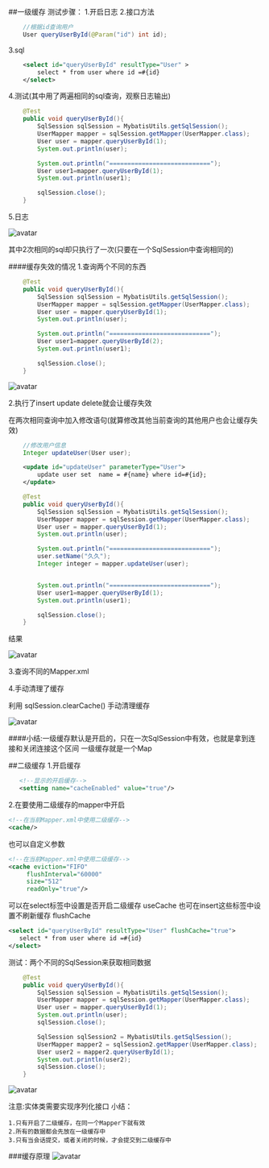 ##一级缓存
测试步骤：
1.开启日志
2.接口方法
```java
    //根据id查询用户
    User queryUserById(@Param("id") int id);
```
3.sql
```xml
    <select id="queryUserById" resultType="User" >
        select * from user where id =#{id}
    </select>
```
4.测试(其中用了两遍相同的sql查询，观察日志输出)
```java
    @Test
    public void queryUserById(){
        SqlSession sqlSession = MybatisUtils.getSqlSession();
        UserMapper mapper = sqlSession.getMapper(UserMapper.class);
        User user = mapper.queryUserById(1);
        System.out.println(user);

        System.out.println("============================");
        User user1=mapper.queryUserById(1);
        System.out.println(user1);

        sqlSession.close();
    }
```
5.日志

![avatar](https://github.com/2541864996/img/blob/master/img/2019-11-17-13-14.png?raw=true)

其中2次相同的sql却只执行了一次(只要在一个SqlSession中查询相同的)

####缓存失效的情况
1.查询两个不同的东西
```java
    @Test
    public void queryUserById(){
        SqlSession sqlSession = MybatisUtils.getSqlSession();
        UserMapper mapper = sqlSession.getMapper(UserMapper.class);
        User user = mapper.queryUserById(1);
        System.out.println(user);

        System.out.println("============================");
        User user1=mapper.queryUserById(2);
        System.out.println(user1);

        sqlSession.close();
    }
```

![avatar](https://github.com/2541864996/img/blob/master/img/2019-11-17-13-23.png?raw=true)

2.执行了insert update delete就会让缓存失效

在两次相同查询中加入修改语句(就算修改其他当前查询的其他用户也会让缓存失效)
```java
    //修改用户信息
    Integer updateUser(User user);
```
```xml
    <update id="updateUser" parameterType="User">
        update user set  name = #{name} where id=#{id};
    </update>
```
```java
    @Test
    public void queryUserById(){
        SqlSession sqlSession = MybatisUtils.getSqlSession();
        UserMapper mapper = sqlSession.getMapper(UserMapper.class);
        User user = mapper.queryUserById(1);
        System.out.println(user);

        System.out.println("============================");
        user.setName("久久");
        Integer integer = mapper.updateUser(user);


        System.out.println("============================");
        User user1=mapper.queryUserById(1);
        System.out.println(user1);

        sqlSession.close();
    }
```
结果

![avatar](https://github.com/2541864996/img/blob/master/img/2019-11-17-13-35.png?raw=true)

3.查询不同的Mapper.xml

4.手动清理了缓存

利用 sqlSession.clearCache() 手动清理缓存

![avatar](https://github.com/2541864996/img/blob/master/img/2019-11-17-13-43.png?raw=true)


####小结:一级缓存默认是开启的，只在一次SqlSession中有效，也就是拿到连接和关闭连接这个区间
一级缓存就是一个Map

##二级缓存
1.开启缓存
```xml
   <!--显示的开启缓存-->
   <setting name="cacheEnabled" value="true"/>
```
2.在要使用二级缓存的mapper中开启
```xml
<!--在当前Mapper.xml中使用二级缓存-->
<cache/>
```
也可以自定义参数
```xml
<!--在当前Mapper.xml中使用二级缓存-->
<cache eviction="FIFO"
     flushInterval="60000" 
     size="512"
     readOnly="true"/>
```
可以在select标签中设置是否开启二级缓存 useCache
也可在insert这些标签中设置不刷新缓存 flushCache 
```xml
<select id="queryUserById" resultType="User" flushCache="true">
   select * from user where id =#{id}
</select>
```
测试：两个不同的SqlSession来获取相同数据
```java
    @Test
    public void queryUserById(){
        SqlSession sqlSession = MybatisUtils.getSqlSession();
        UserMapper mapper = sqlSession.getMapper(UserMapper.class);
        User user = mapper.queryUserById(1);
        System.out.println(user);
        sqlSession.close();

        SqlSession sqlSession2 = MybatisUtils.getSqlSession();
        UserMapper mapper2 = sqlSession2.getMapper(UserMapper.class);
        User user2 = mapper2.queryUserById(1);
        System.out.println(user2);
        sqlSession.close();
    }
```
![avatar](https://github.com/2541864996/img/blob/master/img/2019-11-17-14-11.png?raw=true)

注意:实体类需要实现序列化接口
小结：

    1.只有开启了二级缓存，在同一个Mapper下就有效
    2.所有的数据都会先放在一级缓存中
    3.只有当会话提交，或者关闭的时候，才会提交到二级缓存中
   
###缓存原理
![avatar](https://github.com/2541864996/img/blob/master/img/2019-11-17-15-40.png?raw=true)
